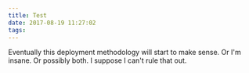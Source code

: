 ```yaml
---
title: Test
date: 2017-08-19 11:27:02
tags:
---
```


Eventually this deployment methodology will start to make sense.  Or I'm insane.
Or possibly both.  I suppose I can't rule that out.
